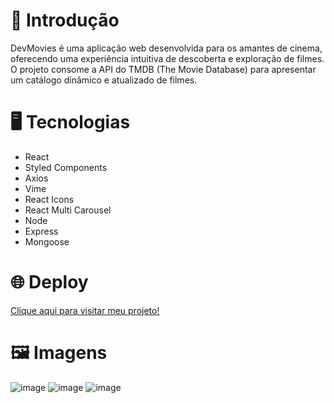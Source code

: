 <h1>📝 Introdução</h1>

<p>DevMovies é uma aplicação web desenvolvida para os amantes de cinema, oferecendo uma experiência intuitiva de descoberta e exploração de filmes. O projeto consome a API do TMDB (The Movie Database) para apresentar um catálogo dinâmico e atualizado de filmes.</p>

<h1>🖥️ Tecnologias</h1>

<ul>
  <li>React</li>
  <li>Styled Components</li>
  <li>Axios</li>
  <li>Vime</li>
  <li>React Icons</li>
  <li>React Multi Carousel</li>
  <li>Node</li>
  <li>Express</li>
  <li>Mongoose</li>
</ul>

<h1>🌐 Deploy</h1>
<a href="https://gaabssantos.vercel.app">Clique aqui para visitar meu projeto!</a>

<h1>🖼️ Imagens</h1>

![image](https://github.com/user-attachments/assets/4c2ddd25-f36c-4ddd-883c-5ced901274e4)
![image](https://github.com/user-attachments/assets/23214a22-fb4a-4880-9c3d-39371aa584e6)
![image](https://github.com/user-attachments/assets/7b16edfc-88b8-4321-b2aa-07cc21625948)


